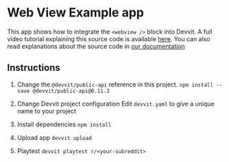 # Web View Example app

This app shows how to integrate the `<webview />` block into Devvit.
A full video tutorial explaining this source code is available [here](https://www.youtube.com/watch?v=BhbWn8TnXvo).
You can also read explanations about the source code in [our documentation](https://developers.reddit.com/docs/webviews)

## Instructions

1. Change the `@devvit/public-api` reference in this project.
   `npm install --save @devvit/public-api@0.11.3`

2. Change Devvit project configuration
   Edit `devvit.yaml` to give a unique name to your project

3. Install dependencies
   `npm install`

4. Upload app
   `devvit upload`

5. Playtest
   `devvit playtest r/<your-subreddit>`

